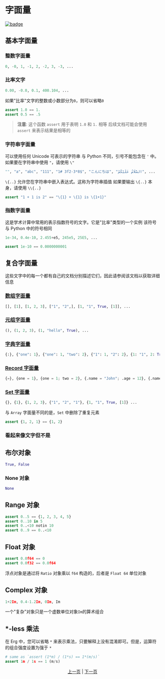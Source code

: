 # 字面量

[![badge](https://img.shields.io/endpoint.svg?url=https%3A%2F%2Fgezf7g7pd5.execute-api.ap-northeast-1.amazonaws.com%2Fdefault%2Fsource_up_to_date%3Fowner%3Derg-lang%26repos%3Derg%26ref%3Dmain%26path%3Ddoc/EN/syntax/01_literal.md%26commit_hash%3D00350f64a40b12f763a605bc16748d09379ab182)](https://gezf7g7pd5.execute-api.ap-northeast-1.amazonaws.com/default/source_up_to_date?owner=erg-lang&repos=erg&ref=main&path=doc/EN/syntax/01_literal.md&commit_hash=00350f64a40b12f763a605bc16748d09379ab182)

## 基本字面量

### 整数字面量

```python
0, -0, 1, -1, 2, -2, 3, -3, ...
```

### 比率文字

```python
0.00, -0.0, 0.1, 400.104, ...
```

如果"比率"文字的整数或小数部分为`0`，则可以省略`0`

```python
assert 1.0 == 1.
assert 0.5 == .5
```

> __注意__: 这个函数 `assert` 用于表明 `1.0` 和 `1.` 相等
后续文档可能会使用 `assert` 来表示结果是相等的

### 字符串字面量

可以使用任何 Unicode 可表示的字符串
与 Python 不同，引号不能包含在 `'` 中。如果要在字符串中使用 `"`，请使用 `\"`

```python
"", "a", "abc", "111", "1# 3f2-3*8$", "こんにちは", "السَّلَامُ عَلَيْكُمْ", ...
```

`\{..}` 允许您在字符串中嵌入表达式。这称为字符串插值
如果要输出 `\{..}` 本身，请使用 `\\{..}`

```python
assert "1 + 1 is 2" == "\{1} + \{1} is \{1+1}"
```

### 指数字面量

这是学术计算中常用的表示指数符号的文字。它是"比率"类型的一个实例
该符号与 Python 中的符号相同

```python
1e-34, 0.4e-10, 2.455+e5, 245e5, 25E5, ...
```

```python
assert 1e-10 == 0.0000000001
```

## 复合字面量

这些文字中的每一个都有自己的文档分别描述它们，因此请参阅该文档以获取详细信息

### [数组字面量](./10_array.md)

```python
[], [1], [1, 2, 3], ["1", "2",], [1, "1", True, [1]], ...
```

### [元组字面量](./11_tuple.md)

```python
(), (1, 2, 3), (1, "hello", True), ...
```

### [字典字面量](./12_dict.md)

```python
{:}, {"one": 1}, {"one": 1, "two": 2}, {"1": 1, "2": 2}, {1: "1", 2: True, "three": [1]}, ...
```

### [Record 字面量](./13_record.md)

```python
{=}, {one = 1}, {one = 1; two = 2}, {.name = "John"; .age = 12}, {.name = Str; .age = Nat}, ...
```

### [Set 字面量](./14_set.md)

```python
{}, {1}, {1, 2, 3}, {"1", "2", "1"}, {1, "1", True, [1]} ...
```

与 `Array` 字面量不同的是，`Set` 中删除了重复元素

```python
assert {1, 2, 1} == {1, 2}
```

### 看起来像文字但不是

## 布尔对象

```python
True, False
```

### None 对象

```python
None
```

## Range 对象

```python
assert 0..5 == {1, 2, 3, 4, 5}
assert 0..10 in 5
assert 0..<10 notin 10
assert 0..9 == 0..<10
```

## Float 对象

```python
assert 0.0f64 == 0
assert 0.0f32 == 0.0f64
```

浮点对象是通过将 `Ratio` 对象乘以 `f64` 构造的，后者是 `Float 64` 单位对象

## Complex 对象

```python
1+2Im, 0.4-1.2Im, 0Im, Im
```

一个"复杂"对象只是一个虚数单位对象`Im`的算术组合

## *-less 乘法

在 Erg 中，您可以省略 `*` 来表示乘法，只要解释上没有混淆即可。但是，运算符的组合强度设置为强于 `*`

```python
# same as `assert (1*m) / (1*s) == 1*(m/s)`
assert 1m / 1s == 1 (m/s)
```

<p align='center'>
    <a href='./00_basic.md'>上一页</a> | <a href='./02_name.md'>下一页</a>
</p>

